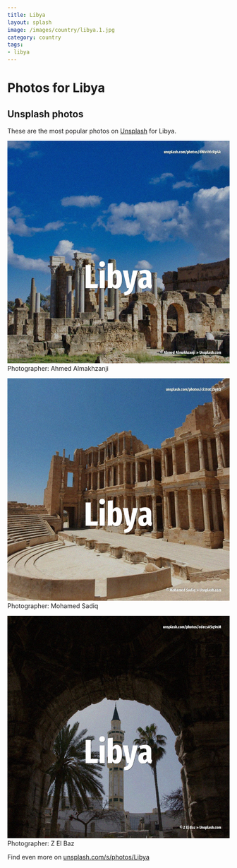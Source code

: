```yaml
---
title: Libya
layout: splash
image: /images/country/libya.1.jpg
category: country
tags:
- libya
---
```

# Photos for Libya
 
## Unsplash photos
These are the most popular photos on [Unsplash](https://unsplash.com) for Libya.
 
![Libya](/images/country/libya.1.jpg)
Photographer:  Ahmed Almakhzanji
 
![Libya](/images/country/libya.2.jpg)
Photographer:  Mohamed Sadiq
 
![Libya](/images/country/libya.3.jpg)
Photographer:  Z El Baz
 
Find even more on [unsplash.com/s/photos/Libya](https://unsplash.com/s/photos/Libya)
 
